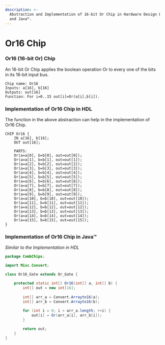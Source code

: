 ```yaml
---
description: >-
  Abstraction and Implementation of 16-bit Or Chip in Hardware Design Language
  and Java™.
---
```


# Or16 Chip

### Or16 (16-bit Or) Chip

An 16-bit Or Chip applies the boolean operation Or to every one of the bits in its 16-bit input bus.

```nand2tetris-hdl
Chip name: Or16
Inputs: a[16], b[16]
Outputs: out[16]
Function: For i=0..15 out[i]=Or(a[i],b[i]).
```

### Implementation of Or16 Chip in HDL

The function in the above abstraction can help in the implementation of Or16 Chip.

```nand2tetris-hdl
CHIP Or16 {
    IN a[16], b[16];
    OUT out[16];

    PARTS:
    Or(a=a[0], b=b[0], out=out[0]);
    Or(a=a[1], b=b[1], out=out[1]);
    Or(a=a[2], b=b[2], out=out[2]);
    Or(a=a[3], b=b[3], out=out[3]);
    Or(a=a[4], b=b[4], out=out[4]);
    Or(a=a[5], b=b[5], out=out[5]);
    Or(a=a[6], b=b[6], out=out[6]);
    Or(a=a[7], b=b[7], out=out[7]);
    Or(a=a[8], b=b[8], out=out[8]);
    Or(a=a[9], b=b[9], out=out[9]);
    Or(a=a[10], b=b[10], out=out[10]);
    Or(a=a[11], b=b[11], out=out[11]);
    Or(a=a[12], b=b[12], out=out[12]);
    Or(a=a[13], b=b[13], out=out[13]);
    Or(a=a[14], b=b[14], out=out[14]);
    Or(a=a[15], b=b[15], out=out[15]);
}
```

### Implementation of Or16 Chip in Java™

_Similar to the Implementation in HDL_

```java
package CombChips;

import Misc.Convert;

class Or16_Gate extends Or_Gate {

    protected static int[] Or16(int[] a, int[] b) {
        int[] out = new int[16];
        
        int[] arr_a = Convert.Arrayto16(a);
        int[] arr_b = Convert.Arrayto16(b);
        
        for (int i = 0; i < arr_a.length; ++i) {
            out[i] = Or(arr_a[i], arr_b[i]);
        }

        return out;
    }
}
```
